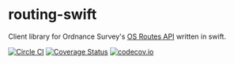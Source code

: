 # routing-swift
Client library for Ordnance Survey's [OS Routes API](https://apidocs.os.uk/docs/os-routes-overview) written in swift.

[![Circle CI](https://circleci.com/gh/OrdnanceSurvey/routing-swift.svg?style=svg)](https://circleci.com/gh/OrdnanceSurvey/routing-swift)
[![Coverage Status](https://coveralls.io/repos/github/OrdnanceSurvey/routing-swift/badge.svg?branch=master)](https://coveralls.io/github/OrdnanceSurvey/routing-swift?branch=master)
[![codecov.io](https://codecov.io/github/OrdnanceSurvey/routing-swift/coverage.svg?branch=master)](https://codecov.io/github/OrdnanceSurvey/routing-swift?branch=master)
